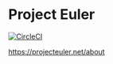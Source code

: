 # Project Euler

[![CircleCI](https://circleci.com/gh/pecorarista/euler.svg?style=svg)](https://circleci.com/gh/pecorarista/euler)

https://projecteuler.net/about
